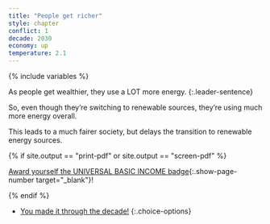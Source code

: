 ```yaml
---
title: "People get richer"
style: chapter
conflict: 1
decade: 2030
economy: up
temperature: 2.1
---
```


{% include variables %}


As people get wealthier, they use a LOT more energy. 
{:.leader-sentence}

So, even though they’re switching to renewable sources, they’re using much more energy overall.

This leads to a much fairer society, but delays the transition to renewable energy sources.

{% if site.output == "print-pdf" or site.output == "screen-pdf" %}

[Award yourself the UNIVERSAL BASIC INCOME badge](endmatter_shiny-badges.html){:.show-page-number target="_blank"}!

{% endif %}

- [You made it through the decade!](part-page_2040-designer-planet.html)
{:.choice-options}
